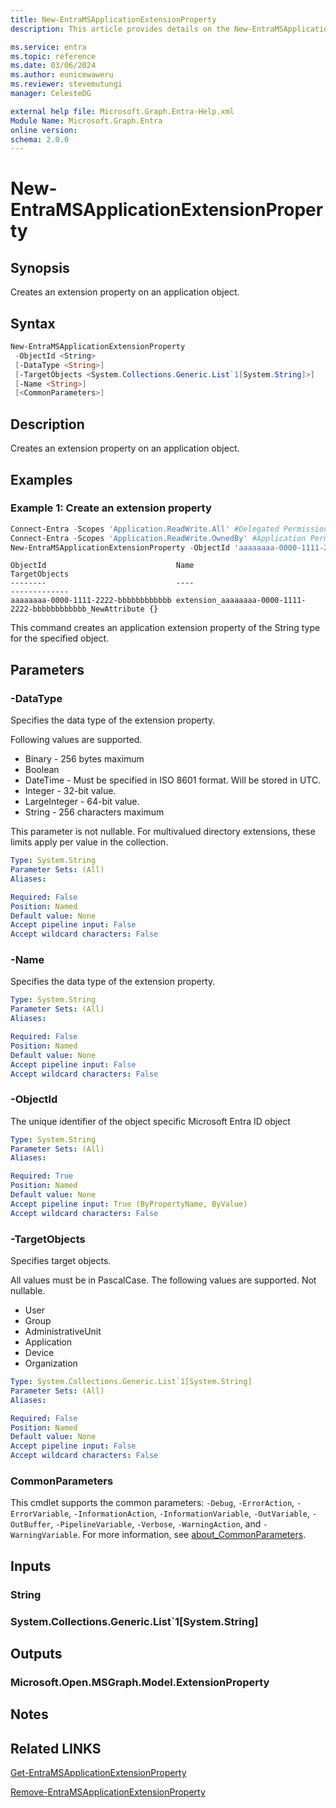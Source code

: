```yaml
---
title: New-EntraMSApplicationExtensionProperty
description: This article provides details on the New-EntraMSApplicationExtensionProperty command.

ms.service: entra
ms.topic: reference
ms.date: 03/06/2024
ms.author: eunicewaweru
ms.reviewer: stevemutungi
manager: CelesteDG

external help file: Microsoft.Graph.Entra-Help.xml
Module Name: Microsoft.Graph.Entra
online version:
schema: 2.0.0
---
```


# New-EntraMSApplicationExtensionProperty

## Synopsis
Creates an extension property on an application object.

## Syntax

```powershell
New-EntraMSApplicationExtensionProperty 
 -ObjectId <String> 
 [-DataType <String>] 
 [-TargetObjects <System.Collections.Generic.List`1[System.String]>] 
 [-Name <String>] 
 [<CommonParameters>]
```

## Description
Creates an extension property on an application object.

## Examples

### Example 1: Create an extension property

```powershell
Connect-Entra -Scopes 'Application.ReadWrite.All' #Delegated Permission
Connect-Entra -Scopes 'Application.ReadWrite.OwnedBy' #Application Permission
New-EntraMSApplicationExtensionProperty -ObjectId 'aaaaaaaa-0000-1111-2222-bbbbbbbbbbbb' -DataType 'String' -Name 'NewAttribute' -TargetObjects 'Application'
```

```Output
ObjectId                             Name                                                    TargetObjects
--------                             ----                                                    -------------
aaaaaaaa-0000-1111-2222-bbbbbbbbbbbb extension_aaaaaaaa-0000-1111-2222-bbbbbbbbbbbb_NewAttribute {}
```

This command creates an application extension property of the String type for the specified object.

## Parameters

### -DataType

Specifies the data type of the extension property.

Following values are supported.

- Binary - 256 bytes maximum
- Boolean
- DateTime - Must be specified in ISO 8601 format. Will be stored in UTC.
- Integer - 32-bit value.
- LargeInteger - 64-bit value.
- String - 256 characters maximum

This parameter is not nullable. For multivalued directory extensions, these limits apply per value in the collection.

```yaml
Type: System.String
Parameter Sets: (All)
Aliases:

Required: False
Position: Named
Default value: None
Accept pipeline input: False
Accept wildcard characters: False
```

### -Name

Specifies the data type of the extension property.

```yaml
Type: System.String
Parameter Sets: (All)
Aliases:

Required: False
Position: Named
Default value: None
Accept pipeline input: False
Accept wildcard characters: False
```

### -ObjectId

The unique identifier of the object specific Microsoft Entra ID object

```yaml
Type: System.String
Parameter Sets: (All)
Aliases:

Required: True
Position: Named
Default value: None
Accept pipeline input: True (ByPropertyName, ByValue)
Accept wildcard characters: False
```

### -TargetObjects

Specifies target objects.

All values must be in PascalCase. The following values are supported. Not nullable.

- User
- Group
- AdministrativeUnit
- Application
- Device
- Organization

```yaml
Type: System.Collections.Generic.List`1[System.String]
Parameter Sets: (All)
Aliases:

Required: False
Position: Named
Default value: None
Accept pipeline input: False
Accept wildcard characters: False
```

### CommonParameters

This cmdlet supports the common parameters: `-Debug`, `-ErrorAction`, `-ErrorVariable`, `-InformationAction`, `-InformationVariable`, `-OutVariable`, `-OutBuffer`, `-PipelineVariable`, `-Verbose`, `-WarningAction`, and `-WarningVariable`. For more information, see [about_CommonParameters](https://go.microsoft.com/fwlink/?LinkID=113216).

## Inputs

### String

### System.Collections.Generic.List`1[System.String]
## Outputs

### Microsoft.Open.MSGraph.Model.ExtensionProperty
## Notes

## Related LINKS

[Get-EntraMSApplicationExtensionProperty](Get-EntraMSApplicationExtensionProperty.md)

[Remove-EntraMSApplicationExtensionProperty](Remove-EntraMSApplicationExtensionProperty.md)
